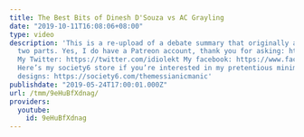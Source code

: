 ```yaml
---
title: The Best Bits of Dinesh D'Souza vs AC Grayling
date: "2019-10-11T16:08:06+08:00"
type: video
description: 'This is a re-upload of a debate summary that originally appeared in
  two parts. Yes, I do have a Patreon account, thank you for asking: https://www.patreon.com/themessianicmanic
  My Twitter: https://twitter.com/idiolekt My facebook: https://www.facebook.com/themessianicmanic/
  Here’s my society6 store if you’re interested in my pretentious minimalist poster
  designs: https://society6.com/themessianicmanic'
publishdate: "2019-05-24T17:00:01.000Z"
url: /tmm/9eHuBfXdnag/
providers:
  youtube:
    id: 9eHuBfXdnag
---
```

